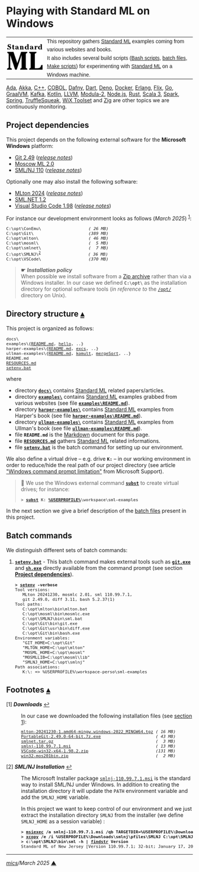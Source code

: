 # <span id="top">Playing with Standard ML on Windows</span>

<table style="font-family:Helvetica,Arial;line-height:1.6;">
  <tr>
  <td style="border:0;padding:0 10px 0 0;min-width:100px;">
    <a href="https://smlfamily.github.io/" rel="external"><img style="border:0;" src="./docs/images/sml.png" width="100" alt="SML project"/></a>
  </td>
  <td style="border:0;padding:0;vertical-align:text-top;">
    This repository gathers <a href="https://smlfamily.github.io/" rel="external">Standard ML</a> examples coming from various websites and books.<br/>
    It also includes several build scripts (<a href="https://www.gnu.org/software/bash/manual/bash.html" rel="external">Bash scripts</a>, <a href="https://en.wikibooks.org/wiki/Windows_Batch_Scripting" rel="external">batch files</a>, <a href="https://makefiletutorial.com/" rel="external">Make scripts</a>) for experimenting with <a href="https://smlfamily.github.io/" rel="external">Standard ML</a> on a Windows machine.
  </td>
  </tr>
</table>

[Ada][ada_examples], [Akka][akka_examples], [C++][cpp_examples], [COBOL][cobol_examples], [Dafny][dafny_examples], [Dart][dart_examples], [Deno][deno_examples], [Docker][docker_examples], [Erlang][erlang_examples], [Flix][flix_examples], [Go][golang_examples], [GraalVM][graalvm_examples], [Kafka][kafka_examples], [Kotlin][kotlin_examples], [LLVM][llvm_examples], [Modula-2][m2_examples], [Node.js][nodejs_examples], [Rust][rust_examples], [Scala 3][scala3_examples], [Spark][spark_examples], [Spring][spring_examples], [TruffleSqueak][trufflesqueak_examples], [WiX Toolset][wix_examples] and [Zig][zig_examples] are other topics we are continuously monitoring.

## <span id="proj_deps">Project dependencies</span>

This project depends on the following external software for the **Microsoft Windows** platform:

- [Git 2.49][git_downloads] ([*release notes*][git_relnotes])
- [Moscow ML 2.0][mosml_downloads]
- [SML/NJ 110][smlnj_downloads] ([*release notes*][smlnj_relnotes])

Optionally one may also install the following software:

- [MLton 2024][mlton_downloads] ([*release notes*][mlton_relnotes])
- [SML.NET 1.2][smlnet_downloads]
- [Visual Studio Code 1.98][vscode_downloads] ([*release notes*][vscode_relnotes])

For instance our development environment looks as follows (*March 2025*) <sup id="anchor_01">[1](#footnote_01)</sup>:

<pre style="font-size:80%;">
C:\opt\ConEmu\                   <i>( 26 MB)</i>
C:\opt\Git\                      <i>(389 MB)</i>
C:\opt\mlton\                    <i>( 46 MB)</i>
C:\opt\mosml\                    <i>(  5 MB)</i>
C:\opt\smlnet\                   <i>(  7 MB)</i>
C:\opt\SMLNJ\<sup id="anchor_02"><a href="#footnote_02">2</a></sup>                   <i>( 36 MB)</i>
C:\opt\VSCode\                   <i>(370 MB)</i>
</pre>

> **&#9755;** ***Installation policy***<br/>
> When possible we install software from a [Zip archive][zip_archive] rather than via a Windows installer. In our case we defined **`C:\opt\`** as the installation directory for optional software tools (*in reference to* the [`/opt/`][linux_opt] directory on Unix).

## <span id="structure">Directory structure</span> [**&#x25B4;**](#top)

This project is organized as follows:

<pre style="font-size:80%;">
docs\
examples\{<a href="examples/README.md">README.md</a>, <a href="examples/hello/">hello</a>, ..}
harper-examples\{<a href="harper-examples/README.md">README.md</a>, <a href="harper-examples/excs/">excs</a>, ..}
ullman-examples\{<a href="ullman-examples/README.md">README.md</a>, <a href="ullman-examples/3_komult/">komult</a>, <a href="ullman-examples/3_mergeSort/">mergeSort</a>, ..}
README.md
<a href="RESOURCES.md">RESOURCES.md</a>
<a href="setenv.bat">setenv.bat</a>
</pre>

where

- directory [**`docs\`**](docs/) contains [Standard ML][sml] related papers/articles.
- directory [**`examples\`**](examples/) contains [Standard ML][sml] examples grabbed from various websites (see file [**`examples\README.md`**](examples/README.md)).
- directory [**`harper-examples\`**](harper-examples/) contains [Standard ML][sml] examples from Harper's book (see file [**`harper-examples\README.md`**](harper-examples/README.md)).
- directory [**`ullman-examples\`**](ullman-examples/) contains [Standard ML][sml] examples from Ullman's book (see file [**`ullman-examples\README.md`**](ullman-examples/README.md)).
- file **`README.md`** is the [Markdown][github_markdown] document for this page.
- file [**`RESOURCES.md`**](RESOURCES.md) gathers [Standard ML][sml] related informations.
- file [**`setenv.bat`**](setenv.bat) is the batch command for setting up our environment.

<!--
> **:mag_right:** We use [VS Code][microsoft_vscode] with the extension [Markdown Preview Github Styling](https://marketplace.visualstudio.com/items?itemName=bierner.markdown-preview-github-styles) to edit our Markdown files (see article ["Mastering Markdown"](https://guides.github.com/features/mastering-markdown/) from [GitHub Guides][github_guides].
-->

We also define a virtual drive &ndash; e.g. drive **`K:`** &ndash; in our working environment in order to reduce/hide the real path of our project directory (see article ["Windows command prompt limitation"][windows_limitation] from Microsoft Support).
> **:mag_right:** We use the Windows external command [**`subst`**][windows_subst] to create virtual drives; for instance:
>
> <pre style="font-size:80%;">
> <b>&gt; <a href="https://docs.microsoft.com/en-us/windows-server/administration/windows-commands/subst">subst</a> K: <a href="https://learn.microsoft.com/en-us/windows/deployment/usmt/usmt-recognized-environment-variables#variables-that-are-recognized-only-in-the-user-context">%USERPROFILE%</a>\workspace\sml-examples</b>
> </pre>

In the next section we give a brief description of the [batch files][windows_batch_file] present in this project.

## <span id="commands">Batch commands</span>

We distinguish different sets of batch commands:

1. [**`setenv.bat`**](setenv.bat) - This batch command makes external tools such as [**`git.exe`**][git_cli] and [**`sh.exe`**][sh_cli] directly available from the command prompt (see section [**Project dependencies**](#proj_deps)).

   <pre style="font-size:80%;">
   <b>&gt; <a href="./setenv.bat">setenv</a> -verbose</b>
   Tool versions:
      MLton 20241230, mosmlc 2.01, sml 110.99.7.1,
      git 2.49.0, diff 3.11, bash 5.2.37(1)
   Tool paths:
      C:\opt\mlton\bin\mlton.bat
      C:\opt\mosml\bin\mosmlc.exe
      C:\opt\SMLNJ\bin\sml.bat
      C:\opt\Git\bin\git.exe
      C:\opt\Git\usr\bin\diff.exe
      C:\opt\Git\bin\bash.exe
   Environment variables:
      "GIT_HOME=C:\opt\Git"
      "MLTON_HOME=C:\opt\mlton"
      "MOSML_HOME=C:\opt\mosml"
      "MOSMLLIB=C:\opt\mosml\lib"
      "SMLNJ_HOME=C:\opt\smlnj"
   Path associations:
      K:\: => %USERPROFILE%\workspace-perso\sml-examples
   </pre>

<!--=======================================================================-->

## <span id="footnotes">Footnotes</span> [**&#x25B4;**](#top)


<span id="footnote_01">[1]</span> ***Downloads*** [↩](#anchor_01)

<dl><dd>
In our case we downloaded the following installation files (see <a href="#proj_deps">section 1</a>):
</dd>
<dd>
<pre style="font-size:80%;">
<a href="">mlton-20241230-1.amd64-mingw.windows-2022_MINGW64.tgz</a> <i>( 16 MB)</i>
<a href="https://git-scm.com/download/win" rel="external">PortableGit-2.49.0-64-bit.7z.exe</a>                      <i>( 43 MB)</i>
<a href="https://www.cl.cam.ac.uk/research/tsg/SMLNET/download.html">smlnet.tar.gz</a>                                         <i>(  3 MB)</i>
<a href="https://smlnj.org/dist/working/110.99.7.1/windows.html">smlnj-110.99.7.1.msi</a>                                  <i>( 13 MB)</i>
<a href="https://code.visualstudio.com/Download#" rel="external">VSCode-win32-x64-1.98.2.zip</a>                           <i>(131 MB)</i>
<a href="https://www.itu.dk/~sestoft/mosml.html" rel="external">win32-mos201bin.zip</a>                                   <i>(  2 MB)</i>
</pre>
</dd></dl>

<span id="footnote_02">[2]</span> ***SML/NJ Installation*** [↩](#anchor_02)

<dl><dd>
The Microsoft Installer package <a href="https://smlnj.org/dist/working/110.99.7.1/index.html" rel="external"><code>smlnj-110.99.7.1.msi</code></a> is the standard way to install SML/NJ under Windows. In addition to creating the installation directory it will update the  <code>PATH</code> environment variable and add the <code>SMLNJ_HOME</code> variable.

In this project we want to keep control of our environment and we just extract the installation directory <code>SMLNJ</code> from the installer (we define <code>SMLNJ_HOME</code> as a session variable) :

<pre style="font-size:80%;">
<b>&gt; <a href="https://learn.microsoft.com/en-us/windows/win32/msi/command-line-options" rel="external">msiexec</a> /a smlnj-110.99.7.1.msi /qb TARGETDIR=%USERPROFILE%\Downloads\smlnj</b>
<b>&gt; <a href="https://learn.microsoft.com/en-us/windows-server/administration/windows-commands/xcopy" rel="external">xcopy</a> /e /i %USERPROFILE%\Downloads\smlnj\pfiles\SMLNJ C:\opt\SMLNJ</b>
<b>&gt; c:\opt\SMLNJ\bin\sml -h | <a href="https://learn.microsoft.com/en-us/windows-server/administration/windows-commands/findstr" rel="external">findstr</a> Version</b>
Standard ML of New Jersey [Version 110.99.7.1; 32-bit; January 17, 2025]
</pre>
</dd></dl>

***

*[mics](https://lampwww.epfl.ch/~michelou/)/March 2025* [**&#9650;**](#top)
<span id="bottom">&nbsp;</span>

<!-- link refs -->

[ada_examples]: https://github.com/michelou/ada-examples#top
[akka_examples]: https://github.com/michelou/akka-examples#top
[cobol_examples]: https://github.com/michelou/cobol-examples#top
[conemu_downloads]: https://github.com/Maximus5/ConEmu/releases
[conemu_relnotes]: https://conemu.github.io/blog/2023/07/24/Build-230724.html
[cpp_examples]: https://github.com/michelou/cpp-examples#top
[dafny_examples]: https://github.com/michelou/dafny-examples#top
[dart_examples]: https://github.com/michelou/dart-examples#top
[deno_examples]: https://github.com/michelou/deno-examples#top
[docker_examples]: https://github.com/michelou/docker-examples#top
[erlang_examples]: https://github.com/michelou/erlang-examples#top
[flix_examples]: https://github.com/michelou/flix-examples#top
[git_cli]: https://git-scm.com/docs/git
[git_downloads]: https://git-scm.com/download/win
[git_relnotes]: https://github.com/git/git/blob/v2.49.0/Documentation/RelNotes/2.49.0.txt
[github_markdown]: https://github.github.com/gfm/
[golang_examples]: https://github.com/michelou/golang-examples#top
[graalvm_examples]: https://github.com/michelou/graalvm-examples#top
[kafka_examples]: https://github.com/michelou/kafka-examples#top
[kotlin_examples]: https://github.com/michelou/kotlin-examples#top
[linux_opt]: https://tldp.org/LDP/Linux-Filesystem-Hierarchy/html/opt.html
[llvm_examples]: https://github.com/michelou/llvm-examples#top
[m2_examples]: https://github.com/michelou/m2-examples#top
[man1_awk]: https://www.linux.org/docs/man1/awk.html
[man1_diff]: https://www.linux.org/docs/man1/diff.html
[man1_file]: https://www.linux.org/docs/man1/file.html
[man1_grep]: https://www.linux.org/docs/man1/grep.html
[man1_more]: https://www.linux.org/docs/man1/more.html
[man1_mv]: https://www.linux.org/docs/man1/mv.html
[man1_rmdir]: https://www.linux.org/docs/man1/rmdir.html
[man1_sed]: https://www.linux.org/docs/man1/sed.html
[man1_wc]: https://www.linux.org/docs/man1/wc.html
[mlton_downloads]: https://github.com/MLton/mlton/releases/tag/on-20241230-release
[mlton_relnotes]: http://mlton.org/Release20241230
[mosml_downloads]: https://www.itu.dk/~sestoft/mosml.html
[nodejs_examples]: https://github.com/michelou/nodejs-examples#top
[rust_examples]: https://github.com/michelou/rust-examples#top
[scala3_examples]: https://github.com/michelou/dotty-examples#top
[sh_cli]: https://man7.org/linux/man-pages/man1/sh.1p.html
[sml]: https://www.smlnj.org/
[smlnet_downloads]: https://www.cl.cam.ac.uk/research/tsg/SMLNET/download.html
[smlnj_downloads]: https://www.smlnj.org/dist/working/
[smlnj_relnotes]: https://www.smlnj.org/dist/working/110.99.7.1/110.99.7.1-README.html
[spring_examples]: https://github.com/michelou/spring-examples#top
[spark_examples]: https://github.com/michelou/spark-examples#top
[trufflesqueak_examples]: https://github.com/michelou/trufflesqueak-examples#top
[unix_opt]: https://tldp.org/LDP/Linux-Filesystem-Hierarchy/html/opt.html
[vscode_downloads]: https://code.visualstudio.com/#alt-downloads
[vscode_relnotes]: https://code.visualstudio.com/updates/
[windows_batch_file]: https://en.wikibooks.org/wiki/Windows_Batch_Scripting
[windows_limitation]: https://support.microsoft.com/en-gb/help/830473/command-prompt-cmd-exe-command-line-string-limitation
[windows_subst]: https://docs.microsoft.com/en-us/windows-server/administration/windows-commands/subst
[wix_examples]: https://github.com/michelou/wix-examples#top
[zig_examples]: https://github.com/michelou/zig-examples#top
[zip_archive]: https://www.howtogeek.com/178146/htg-explains-everything-you-need-to-know-about-zipped-files/
